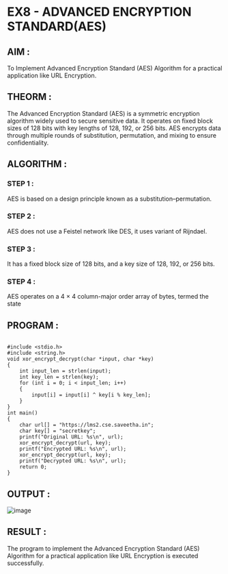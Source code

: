 # EX8 - ADVANCED ENCRYPTION STANDARD(AES)
## AIM :
  To Implement Advanced Encryption Standard (AES) Algorithm for a practical application like URL Encryption.

## THEORM :
The Advanced Encryption Standard (AES) is a symmetric encryption algorithm widely used to secure sensitive data. It operates on fixed block sizes of 128 bits with key lengths of 128, 192, or 256 bits. AES encrypts data through multiple rounds of substitution, permutation, and mixing to ensure confidentiality.
## ALGORITHM : 
### STEP 1 :
AES is based on a design principle known as a substitution–permutation. 
### STEP 2 :
AES does not use a Feistel network like DES, it uses variant of Rijndael. 
### STEP 3 :
It has a fixed block size of 128 bits, and a key size of 128, 192, or 256 bits. 
### STEP 4 :
AES operates on a 4 × 4 column-major order array of bytes, termed the state

## PROGRAM : 
```

#include <stdio.h>
#include <string.h>
void xor_encrypt_decrypt(char *input, char *key)
{
    int input_len = strlen(input);
    int key_len = strlen(key);
    for (int i = 0; i < input_len; i++) 
    {
        input[i] = input[i] ^ key[i % key_len]; 
    }
}
int main()
{
    char url[] = "https://lms2.cse.saveetha.in";
    char key[] = "secretkey"; 
    printf("Original URL: %s\n", url);
    xor_encrypt_decrypt(url, key);
    printf("Encrypted URL: %s\n", url);
    xor_encrypt_decrypt(url, key);
    printf("Decrypted URL: %s\n", url);
    return 0;
}
```
## OUTPUT :
![image](https://github.com/user-attachments/assets/aad3b476-00c1-4eff-9c41-166d70a0a2ac)

## RESULT : 
The program to implement the  Advanced Encryption Standard (AES) Algorithm for a practical application like URL Encryption is executed successfully.
